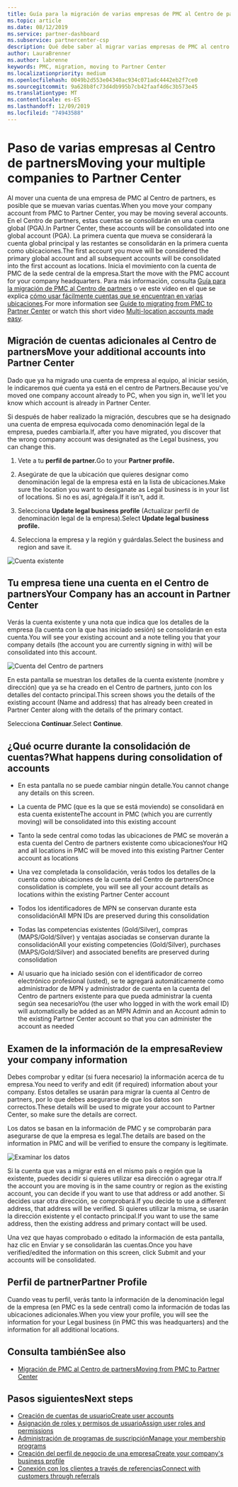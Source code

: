 ```yaml
---
title: Guía para la migración de varias empresas de PMC al Centro de partners | Centro de Partners
ms.topic: article
ms.date: 08/12/2019
ms.service: partner-dashboard
ms.subservice: partnercenter-csp
description: Qué debe saber al migrar varias empresas de PMC al centro de Partners y consolidarlas en una cuenta global principal.
author: LauraBrenner
ms.author: labrenne
keywords: PMC, migration, moving to Partner Center
ms.localizationpriority: medium
ms.openlocfilehash: 0049b2d553e04340ac934c071adc4442eb2f7ce0
ms.sourcegitcommit: 9a628b8fc73d4db995b7cb42faaf4d6c3b573e45
ms.translationtype: MT
ms.contentlocale: es-ES
ms.lasthandoff: 12/09/2019
ms.locfileid: "74943588"
---
```

# <a name="moving-your-multiple-companies-to-partner-center"></a><span data-ttu-id="a43f1-104">Paso de varias empresas al Centro de partners</span><span class="sxs-lookup"><span data-stu-id="a43f1-104">Moving your multiple companies to Partner Center</span></span>

<span data-ttu-id="a43f1-105">Al mover una cuenta de una empresa de PMC al Centro de partners, es posible que se muevan varias cuentas.</span><span class="sxs-lookup"><span data-stu-id="a43f1-105">When you move your company account from PMC to Partner Center, you may be moving several accounts.</span></span> <span data-ttu-id="a43f1-106">En el Centro de partners, estas cuentas se consolidarán en una cuenta global (PGA).</span><span class="sxs-lookup"><span data-stu-id="a43f1-106">In Partner Center, these accounts will be consolidated into one global account (PGA).</span></span> <span data-ttu-id="a43f1-107">La primera cuenta que mueva se considerará la cuenta global principal y las restantes se consolidarán en la primera cuenta como ubicaciones.</span><span class="sxs-lookup"><span data-stu-id="a43f1-107">The first account you move will be considered the primary global account and all subsequent accounts will be consolidated into the first account as locations.</span></span> <span data-ttu-id="a43f1-108">Inicia el movimiento con la cuenta de PMC de la sede central de la empresa.</span><span class="sxs-lookup"><span data-stu-id="a43f1-108">Start the move with the PMC account for your company headquarters.</span></span> <span data-ttu-id="a43f1-109">Para más información, consulta [Guía para la migración de PMC al Centro de partners](guide-to-migration.md) o ve este vídeo en el que se explica [cómo usar fácilmente cuentas que se encuentran en varias ubicaciones](https://vimeo.com/290335248).</span><span class="sxs-lookup"><span data-stu-id="a43f1-109">For more information see [Guide to migrating from PMC to Partner Center](guide-to-migration.md) or watch this short video [Multi-location accounts made easy](https://vimeo.com/290335248).</span></span>

## <a name="move-your-additional-accounts-into-partner-center"></a><span data-ttu-id="a43f1-110">Migración de cuentas adicionales al Centro de partners</span><span class="sxs-lookup"><span data-stu-id="a43f1-110">Move your additional accounts into Partner Center</span></span> 

<span data-ttu-id="a43f1-111">Dado que ya ha migrado una cuenta de empresa al equipo, al iniciar sesión, le indicaremos qué cuenta ya está en el centro de Partners.</span><span class="sxs-lookup"><span data-stu-id="a43f1-111">Because you've moved one company account already to PC, when you sign in, we'll let you know which account is already in Partner Center.</span></span> 


<span data-ttu-id="a43f1-112">Si después de haber realizado la migración, descubres que se ha designado una cuenta de empresa equivocada como denominación legal de la empresa, puedes cambiarla.</span><span class="sxs-lookup"><span data-stu-id="a43f1-112">If, after you have migrated, you discover that the wrong company account was designated as the Legal business, you can change this.</span></span>

1. <span data-ttu-id="a43f1-113">Vete a tu **perfil de partner.**</span><span class="sxs-lookup"><span data-stu-id="a43f1-113">Go to your **Partner profile.**</span></span>

2. <span data-ttu-id="a43f1-114">Asegúrate de que la ubicación que quieres designar como denominación legal de la empresa está en la lista de ubicaciones.</span><span class="sxs-lookup"><span data-stu-id="a43f1-114">Make sure the location you want to desiganate as Legal business is in your list of locations.</span></span> <span data-ttu-id="a43f1-115">Si no es así, agrégala.</span><span class="sxs-lookup"><span data-stu-id="a43f1-115">If it isn't, add it.</span></span>

3. <span data-ttu-id="a43f1-116">Selecciona **Update legal business profile** (Actualizar perfil de denominación legal de la empresa).</span><span class="sxs-lookup"><span data-stu-id="a43f1-116">Select **Update legal business profile.**</span></span>

4. <span data-ttu-id="a43f1-117">Selecciona la empresa y la región y guárdalas.</span><span class="sxs-lookup"><span data-stu-id="a43f1-117">Select the business and region and save it.</span></span>

![Cuenta existente](images/migration/accountwithus.png)

## <a name="your-company-has-an-account-in-partner-center"></a><span data-ttu-id="a43f1-119">Tu empresa tiene una cuenta en el Centro de partners</span><span class="sxs-lookup"><span data-stu-id="a43f1-119">Your Company has an account in Partner Center</span></span>

<span data-ttu-id="a43f1-120">Verás la cuenta existente y una nota que indica que los detalles de la empresa (la cuenta con la que has iniciado sesión) se consolidarán en esta cuenta.</span><span class="sxs-lookup"><span data-stu-id="a43f1-120">You will see your existing account and a note telling you that your company details (the account you are currently signing in with) will be consolidated into this account.</span></span>

![Cuenta del Centro de partners](images/migration/existingaccount2.png)

<span data-ttu-id="a43f1-122">En esta pantalla se muestran los detalles de la cuenta existente (nombre y dirección) que ya se ha creado en el Centro de partners, junto con los detalles del contacto principal.</span><span class="sxs-lookup"><span data-stu-id="a43f1-122">This screen shows you the details of the existing account (Name and address) that has already been created in Partner Center along with the details of the primary contact.</span></span> 

<span data-ttu-id="a43f1-123">Selecciona **Continuar**.</span><span class="sxs-lookup"><span data-stu-id="a43f1-123">Select **Continue**.</span></span>

## <a name="what-happens-during-consolidation-of-accounts"></a><span data-ttu-id="a43f1-124">¿Qué ocurre durante la consolidación de cuentas?</span><span class="sxs-lookup"><span data-stu-id="a43f1-124">What happens during consolidation of accounts</span></span>

- <span data-ttu-id="a43f1-125">En esta pantalla no se puede cambiar ningún detalle.</span><span class="sxs-lookup"><span data-stu-id="a43f1-125">You cannot change any details on this screen.</span></span> 

- <span data-ttu-id="a43f1-126">La cuenta de PMC (que es la que se está moviendo) se consolidará en esta cuenta existente</span><span class="sxs-lookup"><span data-stu-id="a43f1-126">The account in PMC (which you are currently moving) will be consolidated into this existing account</span></span> 

- <span data-ttu-id="a43f1-127">Tanto la sede central como todas las ubicaciones de PMC se moverán a esta cuenta del Centro de partners existente como ubicaciones</span><span class="sxs-lookup"><span data-stu-id="a43f1-127">Your HQ and all locations in PMC will be moved into this existing Partner Center account as locations</span></span>

- <span data-ttu-id="a43f1-128">Una vez completada la consolidación, verás todos los detalles de la cuenta como ubicaciones de la cuenta del Centro de partners</span><span class="sxs-lookup"><span data-stu-id="a43f1-128">Once consolidation is complete, you will see all your account details as locations within the existing Partner Center account</span></span> 

- <span data-ttu-id="a43f1-129">Todos los identificadores de MPN se conservan durante esta consolidación</span><span class="sxs-lookup"><span data-stu-id="a43f1-129">All MPN IDs are preserved during this consolidation</span></span>

- <span data-ttu-id="a43f1-130">Todas las competencias existentes (Gold/Silver), compras (MAPS/Gold/Silver) y ventajas asociadas se conservan durante la consolidación</span><span class="sxs-lookup"><span data-stu-id="a43f1-130">All your existing competencies (Gold/Silver), purchases (MAPS/Gold/Silver) and associated benefits are preserved during consolidation</span></span>

- <span data-ttu-id="a43f1-131">Al usuario que ha iniciado sesión con el identificador de correo electrónico profesional (usted), se te agregará automáticamente como administrador de MPN y administrador de cuenta en la cuenta del Centro de partners existente para que pueda administrar la cuenta según sea necesario</span><span class="sxs-lookup"><span data-stu-id="a43f1-131">You (the user who logged in with the work email ID) will automatically be added as an MPN Admin and an Account admin to the existing Partner Center account so that you can administer the account as needed</span></span> 


## <a name="review-your-company-information"></a><span data-ttu-id="a43f1-132">Examen de la información de la empresa</span><span class="sxs-lookup"><span data-stu-id="a43f1-132">Review your company information</span></span>

<span data-ttu-id="a43f1-133">Debes comprobar y editar (si fuera necesario) la información acerca de tu empresa.</span><span class="sxs-lookup"><span data-stu-id="a43f1-133">You need to verify and edit (if required) information about your company.</span></span> <span data-ttu-id="a43f1-134">Estos detalles se usarán para migrar la cuenta al Centro de partners, por lo que debes asegurarse de que los datos son correctos.</span><span class="sxs-lookup"><span data-stu-id="a43f1-134">These details will be used to migrate your account to Partner Center, so make sure the details are correct.</span></span> 

<span data-ttu-id="a43f1-135">Los datos se basan en la información de PMC y se comprobarán para asegurarse de que la empresa es legal.</span><span class="sxs-lookup"><span data-stu-id="a43f1-135">The details are based on the information in PMC and will be verified to ensure the company is legitimate.</span></span> 

![Examinar los datos](images/migration/review.png)

<span data-ttu-id="a43f1-137">Si la cuenta que vas a migrar está en el mismo país o región que la existente, puedes decidir si quieres utilizar esa dirección o agregar otra.</span><span class="sxs-lookup"><span data-stu-id="a43f1-137">If the account you are moving is in the same country or region as the existing account, you can decide if you want to use that address or add another.</span></span> <span data-ttu-id="a43f1-138">Si decides usar otra dirección, se comprobará.</span><span class="sxs-lookup"><span data-stu-id="a43f1-138">If you decide to use a different address, that address will be verified.</span></span> <span data-ttu-id="a43f1-139">Si quieres utilizar la misma, se usarán la dirección existente y el contacto principal.</span><span class="sxs-lookup"><span data-stu-id="a43f1-139">If you want to use the same address, then the existing address and primary contact will be used.</span></span>

<span data-ttu-id="a43f1-140">Una vez que hayas comprobado o editado la información de esta pantalla, haz clic en Enviar y se consolidarán las cuentas.</span><span class="sxs-lookup"><span data-stu-id="a43f1-140">Once you have verified/edited the information on this screen, click Submit and your accounts will be consolidated.</span></span>

## <a name="partner-profile"></a><span data-ttu-id="a43f1-141">Perfil de partner</span><span class="sxs-lookup"><span data-stu-id="a43f1-141">Partner Profile</span></span>

<span data-ttu-id="a43f1-142">Cuando veas tu perfil, verás tanto la información de la denominación legal de la empresa (en PMC es la sede central) como la información de todas las ubicaciones adicionales.</span><span class="sxs-lookup"><span data-stu-id="a43f1-142">When you view your profile, you will see the information for your Legal business (in PMC this was headquarters) and the information for all additional locations.</span></span>

## <a name="see-also"></a><span data-ttu-id="a43f1-143">Consulta también</span><span class="sxs-lookup"><span data-stu-id="a43f1-143">See also</span></span>

- [<span data-ttu-id="a43f1-144">Migración de PMC al Centro de partners</span><span class="sxs-lookup"><span data-stu-id="a43f1-144">Moving from PMC to Partner Center</span></span>](move-pmc-pc-map.md)

## <a name="next-steps"></a><span data-ttu-id="a43f1-145">Pasos siguientes</span><span class="sxs-lookup"><span data-stu-id="a43f1-145">Next steps</span></span>

- [<span data-ttu-id="a43f1-146">Creación de cuentas de usuario</span><span class="sxs-lookup"><span data-stu-id="a43f1-146">Create user accounts </span></span>](create-user-accounts-and-set-permissions.md)
- [<span data-ttu-id="a43f1-147">Asignación de roles y permisos de usuario</span><span class="sxs-lookup"><span data-stu-id="a43f1-147">Assign user roles and permissions</span></span>](permissions-overview.md)
- [<span data-ttu-id="a43f1-148">Administración de programas de suscripción</span><span class="sxs-lookup"><span data-stu-id="a43f1-148">Manage your membership programs</span></span>](renew-mpn-offers.md)
- [<span data-ttu-id="a43f1-149">Creación del perfil de negocio de una empresa</span><span class="sxs-lookup"><span data-stu-id="a43f1-149">Create your company's business profile</span></span>](create-a-marketing-profile.md)
- [<span data-ttu-id="a43f1-150">Conexión con los clientes a través de referencias</span><span class="sxs-lookup"><span data-stu-id="a43f1-150">Connect with customers through referrals</span></span>](responding-to-referrals.md)
